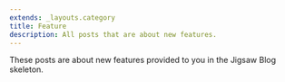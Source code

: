 ```yaml
---
extends: _layouts.category
title: Feature
description: All posts that are about new features.
---
```


These posts are about new features provided to you in the Jigsaw Blog skeleton.
